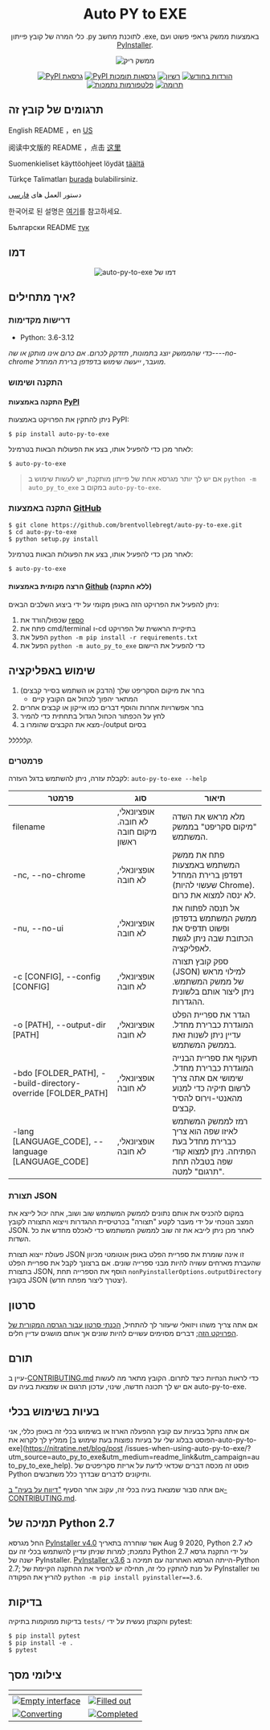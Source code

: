 <h1 align="center">Auto PY to EXE</h1>
<p align="center">כלי המרה של קובץ פייתון .py לתוכנת מחשב .exe, באמצעות ממשק גראפי פשוט ועם  <a href="https://pyinstaller.readthedocs.io/en/stable/index.html">PyInstaller</a>.</p>

<p align="center">
    <img src="https://nitratine.net/posts/auto-py-to-exe/feature.png" alt="ממשק ריק">
</p>

<p align="center">
    <a href="https://pypi.org/project/auto-py-to-exe/"><img src="https://img.shields.io/pypi/v/auto-py-to-exe.svg" alt="PyPI גרסאת"></a>
    <a href="https://pypi.org/project/auto-py-to-exe/"><img src="https://img.shields.io/pypi/pyversions/auto-py-to-exe.svg" alt="PyPI גרסאות תומכות"></a>
    <a href="https://pypi.org/project/auto-py-to-exe/"><img src="https://img.shields.io/pypi/l/auto-py-to-exe.svg" alt="רשיון"></a>
    <a href="https://pepy.tech/project/auto-py-to-exe"><img src="https://static.pepy.tech/badge/auto-py-to-exe/month" alt="הורדות בחודש"></a>
    <a href="https://pyinstaller.readthedocs.io/en/stable/requirements.html"><img src="https://img.shields.io/badge/platform-windows%20%7C%20linux%20%7C%20macos-lightgrey" alt="פלטפורמות נתמכות"></a>
    <a href="https://www.buymeacoffee.com/brentvollebregt"><img src="https://img.shields.io/badge/-buy_me_a%C2%A0beer-gray?logo=buy-me-a-coffee" alt="תרומה"></a>
</p>

## תרגומים של קובץ זה

English README ，en [US](./README.md)

阅读中文版的 README ，点击 [这里](./README-Chinese.md)

Suomenkieliset käyttöohjeet löydät [täältä](./README-Finnish.md)

Türkçe Talimatları [burada](./README-Turkish.md) bulabilirsiniz.

دستور العمل های [فارسی](./README-Persian.md)

한국어로 된 설명은 [여기](./README-Korean.md)를 참고하세요.

Български README [тук](README-Bulgarian.md)

## דמו

<p align="center">
    <img src="https://nitratine.net/posts/auto-py-to-exe/auto-py-to-exe-demo.gif" alt="auto-py-to-exe דמו של">
</p>

## איך מתחילים?

### דרישות מקדימות

- Python: 3.6-3.12

_כדי שהממשק יוצג בתמונות, תזדקק לכרום. אם כרום אינו מותקן או שה----no-chrome מועבר, ייעשה שימוש בדפדפן ברירת המחדל._

### התקנה ושימוש

#### התקנה באמצעות [PyPI](https://pypi.org/project/auto-py-to-exe/)

ניתן להתקין את הפרויקט באמצעות PyPI:

```
$ pip install auto-py-to-exe
```

לאחר מכן כדי להפעיל אותו, בצע את הפעולות הבאות בטרמינל:

```
$ auto-py-to-exe
```

> אם יש לך יותר מגרסא אחת של פייתון מותקנת, יש לעשות שימוש ב `python -m auto_py_to_exe` במקום ב `auto-py-to-exe`.

### התקנה באמצעות [GitHub](https://github.com/brentvollebregt/auto-py-to-exe)

```
$ git clone https://github.com/brentvollebregt/auto-py-to-exe.git
$ cd auto-py-to-exe
$ python setup.py install
```

לאחר מכן כדי להפעיל אותו, בצע את הפעולות הבאות בטרמינל:

```
$ auto-py-to-exe
```

#### הרצה מקומית באמצעות [Github](https://github.com/brentvollebregt/auto-py-to-exe) (ללא התקנה)

ניתן להפעיל את הפרויקט הזה באופן מקומי על ידי ביצוע השלבים הבאים:

1. שכפול/הורד את [repo](https://github.com/brentvollebregt/auto-py-to-exe)
2. פתח את cmd/terminal ו-cd בתיקיית הראשית של הפרויקט
3. הפעל את `python -m pip install -r requirements.txt`
4. הפעל את `python -m auto_py_to_exe` כדי להפעיל את היישום

## שימוש באפליקציה

1. בחר את מיקום הסקריפט שלך (הדבק או השתמש בסייר קבצים)
   - המתאר יהפוך לכחול אם הקובץ קיים
2. בחר אפשרויות אחרות והוסף דברים כמו אייקון או קבצים אחרים
3. לחץ על הכפתור הכחול הגדול בתחתית כדי להמיר
4. מצא את הקבצים שהומרו ב-/output בסיום

_קללללל._

### פרמטרים

לקבלת עזרה, ניתן להשתמש בדגל העזרה: `auto-py-to-exe --help`

| פרמטר                                                        | סוג                                   | תיאור                                                                                                          |
| ------------------------------------------------------------ | ------------------------------------- | -------------------------------------------------------------------------------------------------------------- |
| filename                                                     | אופציונאלי, לא חובה. מיקום חובה ראשון | מלא מראש את השדה "מיקום סקריפט" בממשק המשתמש.                                                                  |
| -nc, --no-chrome                                             | אופציונאלי, לא חובה                   | פתח את ממשק המשתמש באמצעות דפדפן ברירת המחדל (שעשוי להיות Chrome). לא ינסה למצוא את כרום.                      |
| -nu, --no-ui                                                 | אופציונאלי, לא חובה                   | אל תנסה לפתוח את ממשק המשתמש בדפדפן ופשוט תדפיס את הכתובת שבה ניתן לגשת לאפליקציה.                             |
| -c [CONFIG], --config [CONFIG]                               | אופציונאלי, לא חובה                   | ספק קובץ תצורה (JSON) למילוי מראש של ממשק המשתמש. ניתן ליצור אותם בלשונית ההגדרות.                             |
| -o [PATH], --output-dir [PATH]                               | אופציונאלי, לא חובה                   | הגדר את ספריית הפלט המוגדרת כברירת מחדל. עדיין ניתן לשנות זאת בממשק המשתמש.                                    |
| -bdo [FOLDER_PATH], --build-directory-override [FOLDER_PATH] | אופציונאלי, לא חובה                   | תעקוף את ספריית הבנייה המוגדרת כברירת מחדל. שימושי אם אתה צריך לרשום תיקיה כדי למנוע מהאנטי-וירוס להסיר קבצים. |
| -lang [LANGUAGE_CODE], --language [LANGUAGE_CODE]            | אופציונאלי, לא חובה                   | רמז לממשק המשתמש לאיזו שפה הוא צריך כברירת מחדל בעת הפתיחה. ניתן למצוא קודי שפה בטבלה תחת "תרגום" למטה.        |

### תצורת JSON

במקום להכניס את אותם נתונים לממשק המשתמש שוב ושוב, אתה יכול לייצא את המצב הנוכחי על ידי מעבר לקטע "תצורה" בכרטיסיית ההגדרות וייצוא התצורה לקובץ JSON. לאחר מכן ניתן לייבא את זה שוב לממשק המשתמש כדי לאכלס מחדש את כל השדות.

פעולת ייצוא תצורת JSON זו אינה שומרת את ספריית הפלט באופן אוטומטי מכיוון שהעברת מארחים עשויה להיות מבני ספרייה שונים. אם ברצונך לקבל את ספריית הפלט בתצורת JSON, הוסף את הספרייה תחת `nonPyinstallerOptions.outputDirectory` בקובץ JSON (יצטרך ליצור מפתח חדש).

## סרטון

אם אתה צריך משהו ויזואלי שיעזור לך להתחיל, [הכנתי סרטון עבור הגרסה המקורית של הפרויקט הזה](https://youtu.be/OZSZHmWSOeM); דברים מסוימים עשויים להיות שונים אך אותם מושגים עדיין חלים.

## תורם

עיין ב-[CONTRIBUTING.md](./CONTRIBUTING.md) כדי לראות הנחיות כיצד לתרום. הקובץ מתאר מה לעשות אם יש לך תכונה חדשה, שינוי, עדכון תרגום או שמצאת בעיה עם auto-py-to-exe.

## בעיות בשימוש בכלי

אם אתה נתקל בבעיות עם קובץ ההפעלה הארוז או בשימוש בכלי זה באופן כללי, אני ממליץ לך לקרוא את [הפוסט בבלוג שלי על בעיות נפוצות בעת שימוש ב-auto-py-to-exe](https://nitratine.net/blog/post /issues-when-using-auto-py-to-exe/?utm_source=auto_py_to_exe&utm_medium=readme_link&utm_campaign=auto_py_to_exe_help). פוסט זה מכסה דברים שכדאי לדעת על אריזת סקריפטים של Python ותיקונים לדברים שבדרך כלל משתבשים.

אם אתה סבור שמצאת בעיה בכלי זה, עקוב אחר הסעיף ["דיווח על בעיה" ב-CONTRIBUTING.md](./CONTRIBUTING.md#reporting-an-issue).

## תמיכה של Python 2.7

החל מגרסא [PyInstaller v4.0](https://github.com/pyinstaller/pyinstaller/releases/tag/v4.0) אשר שוחררה בתאריך Aug 9 2020, Python 2.7 לא נתמכת; למרות שניתן עדיין להשתמש בכלי זה עם Python 2.7 על ידי התקנת גרסא ישנה של PyInstaller. [PyInstaller v3.6](https://github.com/pyinstaller/pyinstaller/releases/tag/v3.6) הייתה הגרסא האחרונה עם תמיכה ב-Python 2.7;
על מנת להתקין כלי זה, תחילה יש להסיר את ההתקנה הקיימת של PyInstaller ואז להריץ את הפקודה `python -m pip install pyinstaller==3.6`.

## בדיקות

בדיקות ממוקמות בתיקיה `tests/` והקצתן נעשית על ידי pytest:

```
$ pip install pytest
$ pip install -e .
$ pytest
```

## צילומי מסך

| <!-- -->                                                                                                                                             | <!-- -->                                                                                                                              |
| ---------------------------------------------------------------------------------------------------------------------------------------------------- | ------------------------------------------------------------------------------------------------------------------------------------- |
| [![Empty interface](https://nitratine.net/posts/auto-py-to-exe/empty-interface.png)](https://nitratine.net/posts/auto-py-to-exe/empty-interface.png) | [![Filled out](https://nitratine.net/posts/auto-py-to-exe/filled-out.png)](https://nitratine.net/posts/auto-py-to-exe/filled-out.png) |
| [![Converting](https://nitratine.net/posts/auto-py-to-exe/converting.png)](https://nitratine.net/posts/auto-py-to-exe/converting.png)                | [![Completed](https://nitratine.net/posts/auto-py-to-exe/completed.png)](https://nitratine.net/posts/auto-py-to-exe/completed.png)    |
